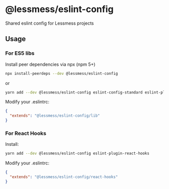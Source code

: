 # @lessmess/eslint-config

Shared eslint config for Lessmess projects

## Usage

### For ES5 libs

Install peer dependencies via npx (npm 5+)
```bash
npx install-peerdeps --dev @lessmess/eslint-config
```
or
```bash
yarn add --dev @lessmess/eslint-config eslint-config-standard eslint-plugin-promise eslint-plugin-node eslint-plugin-es5 eslint-plugin-standard eslint-plugin-security eslint-plugin-import eslint-plugin-import-helpers eslint
```
Modify your .eslintrc:

```json
{
  "extends": "@lessmess/eslint-config/lib"
}
```
### For React Hooks

Install:
```bash
yarn add --dev @lessmess/eslint-config eslint-plugin-react-hooks
```
Modify your .eslintrc:

```json
{
  "extends": "@lessmess/eslint-config/react-hooks"
}
```

